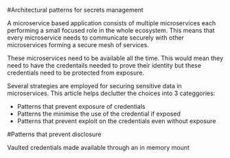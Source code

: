 #Architectural patterns for secrets management

A microservice based application consists of multiple microservices each performing a small focused role in the whole ecosystem. This means that every microservice needs to communicate securely with other microservices forming a secure mesh of services.

These microservices need to be available all the time. This would mean they need to have the credentails needed to prove their identity but these credentials need to be protected from exposure.

Several strategies are employed for securing sensitive data in microservices. This article helps declutter the choices into 3 categgories:
 - Patterns that prevent exposure of credentials
 - Patterns the minimise the use of the credential if exposed
 - Patterns that prevent exploit on the credentials even without exposure

 #Patterns that prevent disclosure
  
 Vaulted credentials made available through an in memory mount
